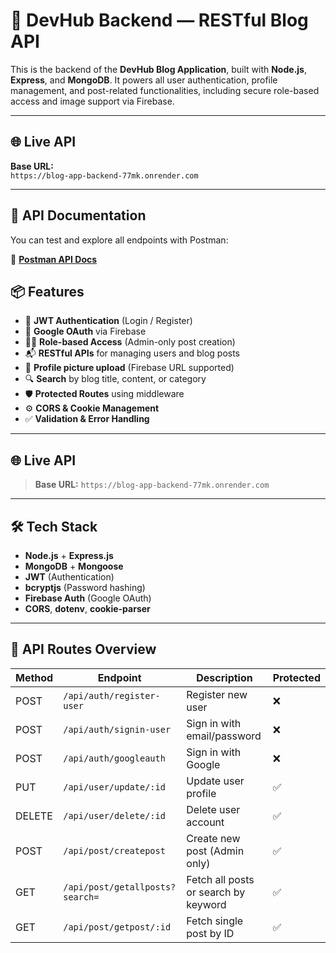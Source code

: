 # 🚀 DevHub Backend — RESTful Blog API

This is the backend of the **DevHub Blog Application**, built with **Node.js**, **Express**, and **MongoDB**. It powers all user authentication, profile management, and post-related functionalities, including secure role-based access and image support via Firebase.

---

## 🌐 Live API

**Base URL:**  
`https://blog-app-backend-77mk.onrender.com`

---

## 📘 API Documentation

You can test and explore all endpoints with Postman:

🔗 **[Postman API Docs](https://documenter.getpostman.com/view/41735525/2sB2ca5ed5)**


## 📦 Features

- 🔐 **JWT Authentication** (Login / Register)
- 🧠 **Google OAuth** via Firebase
- 🧑‍💼 **Role-based Access** (Admin-only post creation)
- 📬 **RESTful APIs** for managing users and blog posts
- 📸 **Profile picture upload** (Firebase URL supported)
- 🔍 **Search** by blog title, content, or category
- 🛡️ **Protected Routes** using middleware
- ⚙️ **CORS & Cookie Management**
- ✅ **Validation & Error Handling**

---

## 🌐 Live API

> **Base URL:** `https://blog-app-backend-77mk.onrender.com`

---

## 🛠️ Tech Stack

- **Node.js** + **Express.js**
- **MongoDB** + **Mongoose**
- **JWT** (Authentication)
- **bcryptjs** (Password hashing)
- **Firebase Auth** (Google OAuth)
- **CORS**, **dotenv**, **cookie-parser**

---

## 📮 API Routes Overview

| Method | Endpoint                          | Description                          | Protected |
|--------|-----------------------------------|--------------------------------------|-----------|
| POST   | `/api/auth/register-user`         | Register new user                    | ❌        |
| POST   | `/api/auth/signin-user`           | Sign in with email/password          | ❌        |
| POST   | `/api/auth/googleauth`            | Sign in with Google                  | ❌        |
| PUT    | `/api/user/update/:id`            | Update user profile                  | ✅        |
| DELETE | `/api/user/delete/:id`            | Delete user account                  | ✅        |
| POST   | `/api/post/createpost`            | Create new post (Admin only)         | ✅        |
| GET    | `/api/post/getallposts?search=`   | Fetch all posts or search by keyword | ✅        |
| GET    | `/api/post/getpost/:id`           | Fetch single post by ID              | ✅        |

